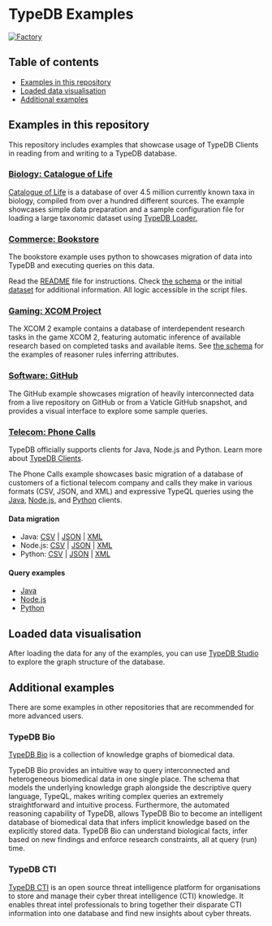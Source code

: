 # TypeDB Examples

[![Factory](https://factory.vaticle.com/api/status/vaticle/typedb-examples/badge.svg)](https://factory.vaticle.com/vaticle/typedb-examples)

## Table of contents

- [Examples in this repository](#examples-in-this-repository)
- [Loaded data visualisation](#loaded-data-visualisation)
- [Additional examples](#additional-examples)

## Examples in this repository

This repository includes examples that showcase usage of TypeDB Clients in reading from and writing to a TypeDB 
database.

### [Biology: Catalogue of Life](biology/catalogue_of_life)

[Catalogue of Life](https://www.catalogueoflife.org/) is a database of over 4.5 million currently known taxa in biology,
compiled from over a hundred different sources. The example showcases simple data preparation and a sample configuration
file for loading a large taxonomic dataset using [TypeDB Loader.](https://github.com/typedb-osi/typedb-loader)

### [Commerce: Bookstore](commerce/bookstore)

The bookstore example uses python to showcases migration of data into TypeDB and executing queries on this data.

Read the [README](commerce/bookstore/README.md) file for instructions. Check [the schema](commerce/bookstore/schema.tql)
or the initial [dataset](commerce/bookstore/python/data) for additional information. All logic accessible in the script
files.

### [Gaming: XCOM Project](gaming/xcom)

The XCOM 2 example contains a database of interdependent research tasks in the game XCOM 2, featuring automatic
inference of available research based on completed tasks and available items. See [the schema](gaming/xcom/schema.tql)
for the examples of reasoner rules inferring attributes.

### [Software: GitHub](software/github)

The GitHub example showcases migration of heavily interconnected data from a live repository on GitHub or from a Vaticle
GitHub snapshot, and provides a visual interface to explore some sample queries.

### [Telecom: Phone Calls](telecom/phone_calls)

TypeDB officially supports clients for Java, Node.js and Python. Learn more about [TypeDB Clients](http://docs.vaticle.com/docs/client-api/overview).

The Phone Calls example showcases basic migration of a database of customers of a fictional telecom company and calls
they make in various formats (CSV, JSON, and XML) and expressive TypeQL queries using
the [Java,](telecom/phone_calls/java) [Node.js,](telecom/phone_calls/nodejs) and [Python](telecom/phone_calls/python)
clients.

#### Data migration

- Java: [CSV](telecom/phone_calls/java/CSVMigration.java) | [JSON](telecom/phone_calls/java/JSONMigration.java)
  | [XML](telecom/phone_calls/java/XMLMigration.java)
- Node.js: [CSV](telecom/phone_calls/nodejs/migrateCsv.js) | [JSON](telecom/phone_calls/nodejs/migrateJson.js)
  | [XML](telecom/phone_calls/nodejs/migrateXml.js)
- Python: [CSV](telecom/phone_calls/python/migrate_csv.py) | [JSON](telecom/phone_calls/python/migrate_json.py)
  | [XML](telecom/phone_calls/python/migrate_xml.py)

#### Query examples

- [Java](telecom/phone_calls/java/Queries.java)
- [Node.js](telecom/phone_calls/nodejs/queries.js)
- [Python](telecom/phone_calls/python/queries.py)

## Loaded data visualisation

After loading the data for any of the examples, you can use
[TypeDB Studio](https://github.com/vaticle/typedb-studio/releases) to explore the graph structure of the database.

## Additional examples

There are some examples in other repositories that are recommended for more advanced users.

### TypeDB Bio

[TypeDB Bio](https://github.com/vaticle/typedb-bio) is a collection of knowledge graphs of biomedical data.

TypeDB Bio provides an intuitive way to query interconnected and heterogeneous biomedical data in one single place. The
schema that models the underlying knowledge graph alongside the descriptive query language, TypeQL, makes writing
complex queries an extremely straightforward and intuitive process. Furthermore, the automated reasoning capability of
TypeDB, allows TypeDB Bio to become an intelligent database of biomedical data that infers implicit knowledge based on
the explicitly stored data. TypeDB Bio can understand biological facts, infer based on new findings and enforce research
constraints, all at query (run) time.

### TypeDB CTI

[TypeDB CTI](https://github.com/typedb-osi/typedb-cti) is an open source threat intelligence platform for organisations
to store and manage their cyber threat intelligence (CTI) knowledge. It enables threat intel professionals to bring
together their disparate CTI information into one database and find new insights about cyber threats.

